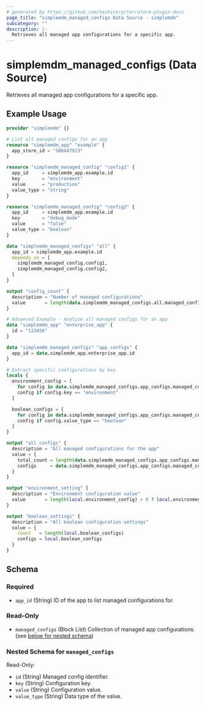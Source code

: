```yaml
---
# generated by https://github.com/hashicorp/terraform-plugin-docs
page_title: "simplemdm_managed_configs Data Source - simplemdm"
subcategory: ""
description: |-
  Retrieves all managed app configurations for a specific app.
---
```


# simplemdm_managed_configs (Data Source)

Retrieves all managed app configurations for a specific app.

## Example Usage

```terraform
provider "simplemdm" {}

# List all managed configs for an app
resource "simplemdm_app" "example" {
  app_store_id = "586447913"
}

resource "simplemdm_managed_config" "config1" {
  app_id     = simplemdm_app.example.id
  key        = "environment"
  value      = "production"
  value_type = "string"
}

resource "simplemdm_managed_config" "config2" {
  app_id     = simplemdm_app.example.id
  key        = "debug_mode"
  value      = "false"
  value_type = "boolean"
}

data "simplemdm_managed_configs" "all" {
  app_id = simplemdm_app.example.id
  depends_on = [
    simplemdm_managed_config.config1,
    simplemdm_managed_config.config2,
  ]
}

output "config_count" {
  description = "Number of managed configurations"
  value       = length(data.simplemdm_managed_configs.all.managed_configs)
}
```

```terraform
# Advanced Example - Analyze all managed configs for an app
data "simplemdm_app" "enterprise_app" {
  id = "123456"
}

data "simplemdm_managed_configs" "app_configs" {
  app_id = data.simplemdm_app.enterprise_app.id
}

# Extract specific configurations by key
locals {
  environment_config = [
    for config in data.simplemdm_managed_configs.app_configs.managed_configs :
    config if config.key == "environment"
  ]

  boolean_configs = [
    for config in data.simplemdm_managed_configs.app_configs.managed_configs :
    config if config.value_type == "boolean"
  ]
}

output "all_configs" {
  description = "All managed configurations for the app"
  value = {
    total_count = length(data.simplemdm_managed_configs.app_configs.managed_configs)
    configs     = data.simplemdm_managed_configs.app_configs.managed_configs
  }
}

output "environment_setting" {
  description = "Environment configuration value"
  value       = length(local.environment_config) > 0 ? local.environment_config[0].value : "not set"
}

output "boolean_settings" {
  description = "All boolean configuration settings"
  value = {
    count   = length(local.boolean_configs)
    configs = local.boolean_configs
  }
}
```

<!-- schema generated by tfplugindocs -->
## Schema

### Required

- `app_id` (String) ID of the app to list managed configurations for.

### Read-Only

- `managed_configs` (Block List) Collection of managed app configurations. (see [below for nested schema](#nestedblock--managed_configs))

<a id="nestedblock--managed_configs"></a>
### Nested Schema for `managed_configs`

Read-Only:

- `id` (String) Managed config identifier.
- `key` (String) Configuration key.
- `value` (String) Configuration value.
- `value_type` (String) Data type of the value.
